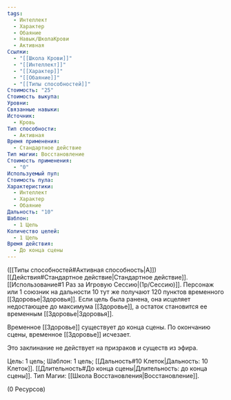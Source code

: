 ```yaml
---
tags:
  - Интеллект
  - Характер
  - Обаяние
  - Навык/ШколаКрови
  - Активная
Ссылки:
  - "[[Школа Крови]]"
  - "[[Интеллект]]"
  - "[[Характер]]"
  - "[[Обаяние]]"
  - "[[Типы способностей]]"
Стоимость: "25"
Стоимость выкупа: 
Уровни: 
Связанные навыки: 
Источник:
  - Кровь
Тип способности:
  - Активная
Время применения:
  - Стандартное действие
Тип магии: Восстановление
Стоимость применения:
  - "0"
Используемый пул: 
Стоимость пула: 
Характеристики:
  - Интеллект
  - Характер
  - Обаяние
Дальность: "10"
Шаблон:
  - 1 Цель
Количество целей:
  - 1 Цель
Время действия:
  - До конца сцены
---
```

([[Типы способностей#Активная способность|А]]) [[Действия#Стандартное действие|Стандартное действие]]. [[Использование#1 Раз за Игровую Сессию|(1р/Сессию)]]. Персонаж или 1 союзник на дальности 10 тут же получают 120 пунктов временного [[Здоровье|Здоровья]]. Если цель была ранена, она исцеляет недостающее до максимума [[Здоровье]], а остаток становится ее временным [[Здоровье|Здоровья]]. 

Временное [[Здоровье]] существует до конца сцены. По окончанию сцены, временное [[Здоровье]] исчезает.

Это заклинание не действует на призраков и существ из эфира. 

Цель: 1 цель; Шаблон: 1 цель; [[Дальность#10 Клеток|Дальность: 10 Клеток]]. [[Длительность#До конца сцены|Длительность: до конца сцены]]. Тип Магии: [[Школа Восстановления|Восстановление]].

(0 Ресурсов)